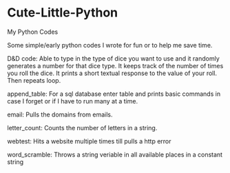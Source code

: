 Cute-Little-Python
==================

My Python Codes

Some simple/early python codes I wrote for fun or to help me save time.

  D&D code: Able to type in the type of dice you want to use and it randomly generates a number for that dice
            type. It keeps track of the number of times you roll the dice. It prints a short textual response to the
            value of your roll. Then repeats loop.
            
  append_table: For a sql database enter table and prints basic commands in case I forget or if I have to run many at a time.
            
  email: Pulls the domains from emails.
            
  letter_count: Counts the number of letters in a string.
            
  webtest: Hits a website multiple times till pulls a http error
            
  word_scramble: Throws a string veriable in all available places in a constant string
